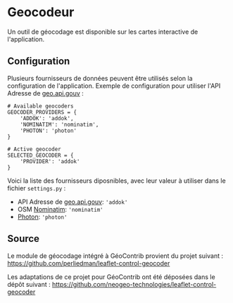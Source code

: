 # Geocodeur

Un outil de géocodage est disponible sur les cartes interactive de l'application. 

## Configuration

Plusieurs fournisseurs de données peuvent être utilisés selon la configuration de l'application. 
Exemple de configuration pour utiliser l'API Adresse de [geo.api.gouv](https://geo.api.gouv.fr/adresse) :

```
# Available geocoders
GEOCODER_PROVIDERS = {
    'ADDOK': 'addok',
    'NOMINATIM': 'nominatim',
    'PHOTON': 'photon'
}

# Active geocoder
SELECTED_GEOCODER = {
    'PROVIDER': 'addok'
}
```

Voici la liste des fournisseurs diposnibles, avec leur valeur à utiliser dans le fichier `settings.py` :

* API Adresse de [geo.api.gouv](https://geo.api.gouv.fr/adresse): `'addok'`
* OSM [Nominatim](https://nominatim.org/release-docs/develop/api/Overview/): `'nominatim'`
* [Photon](http://photon.komoot.de/): `'photon'`
<!-- * [Bing](https://docs.microsoft.com/en-us/bingmaps/rest-services/locations/?redirectedfrom=MSDN): `'bing'` -->


## Source

Le module de géocodage intégré à GéoContrib provient du projet suivant :
https://github.com/perliedman/leaflet-control-geocoder

Les adaptations de ce projet pour GéoContrib ont été déposées dans le dépôt suivant :
https://github.com/neogeo-technologies/leaflet-control-geocoder
